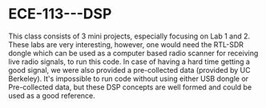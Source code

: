 # ECE-113---DSP
This class consists of 3 mini projects, especially focusing on Lab 1 and 2.
These labs are very interesting, however, one would need the RTL-SDR dongle which can be used as a computer based radio scanner for receiving live radio signals, to run this code.
In case of having a hard time getting a good signal, we were also provided a pre-collected data (provided by UC Berkeley).
It's impossible to run code without using either USB dongle or Pre-collected data, but these DSP concepts are well formed and could be used as a good reference.
